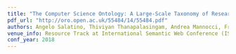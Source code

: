 ```yaml
---
title: "The Computer Science Ontology: A Large-Scale Taxonomy of Research Areas"
pdf_url: "http://oro.open.ac.uk/55484/14/55484.pdf"
authors: Angelo Salatino, Thiviyan Thanapalasingam, Andrea Mannocci, Francesco Osborne and Enrico Motta
venue_info: Resource Track at International Semantic Web Conference (ISWC) 2018
conf_year: 2018
---
```


